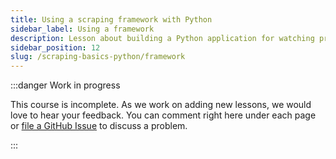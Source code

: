 ```yaml
---
title: Using a scraping framework with Python
sidebar_label: Using a framework
description: Lesson about building a Python application for watching prices. Using the Crawlee framework to simplify creating a scraper.
sidebar_position: 12
slug: /scraping-basics-python/framework
---
```


:::danger Work in progress

This course is incomplete. As we work on adding new lessons, we would love to hear your feedback. You can comment right here under each page or [file a GitHub Issue](https://github.com/apify/apify-docs/issues) to discuss a problem.

:::

<!--

Caveats which could be addressed in the rewrite:

- all the info in the listing is already at the product page, so it's a bit redundant to scrape the products in the listing, we could just scrape the links

Caveats which are reasons for framework:

- it's slow
- logging
- a lot of boilerplate code
- anti-scraping protection
- browser crawling support
- error handling

-->
